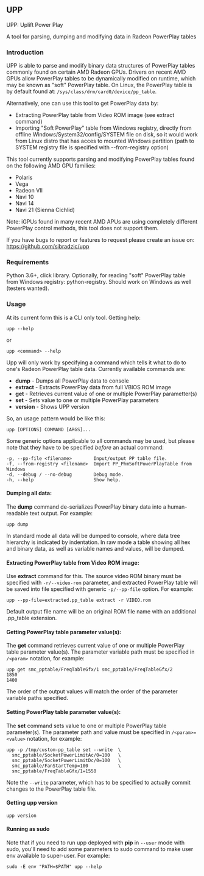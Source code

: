 ## UPP

UPP: Uplift Power Play

A tool for parsing, dumping and modifying data in Radeon PowerPlay tables

### Introduction

UPP is able to parse and modify binary data structures of PowerPlay tables
commonly found on certain AMD Radeon GPUs. Drivers on recent AMD GPUs
allow PowerPlay tables to be dynamically modified on runtime, which may be
known as "soft" PowerPlay table. On Linux, the PowerPlay table is by default
found at: `/sys/class/drm/card0/device/pp_table`.

Alternatively, one can use this tool to get PowerPlay data by:

* Extracting PowerPlay table from Video ROM image (see extract command)
* Importing "Soft PowerPlay" table from Windows registry, directly from
  offline Windows/System32/config/SYSTEM file on disk, so it would work
  from Linux distro that has acces to mounted Windows partition
  (path to SYSTEM registry file is specified with --from-registry option)

This tool currently supports parsing and modifying PowerPlay tables found
on the following AMD GPU families:

* Polaris
* Vega
* Radeon VII
* Navi 10
* Navi 14
* Navi 21 (Sienna Cichlid)

Note: iGPUs found in many recent AMD APUs are using completely different
PowerPlay control methods, this tool does not support them.

If you have bugs to report or features to request please create an issue on:
https://github.com/sibradzic/upp

### Requirements

Python 3.6+, click library. Optionally, for reading "soft" PowerPlay table
from Windows registry: python-registry. Should work on Windows as well
(testers wanted).

### Usage

At its current form this is a CLI only tool. Getting help:

    upp --help

or

    upp <command> --help

Upp will only work by specifying a command which tells it what to do to one's
Radeon PowerPlay table data. Currently available commands are:

* **dump** - Dumps all PowerPlay data to console
* **extract** - Extracts PowerPlay data from full VBIOS ROM image
* **get** - Retrieves current value of one or multiple PowerPlay parametter(s)
* **set** - Sets value to one or multiple PowerPlay parameters
* **version** - Shows UPP version

So, an usage pattern would be like this:

    upp [OPTIONS] COMMAND [ARGS]...

Some generic options applicable to all commands may be used, but please note
that they have to be specified *before* an actual command:

    -p, --pp-file <filename>        Input/output PP table file.
    -f, --from-registry <filename>  Import PP_PhmSoftPowerPlayTable from Windows
    -d, --debug / --no-debug        Debug mode.
    -h, --help                      Show help.

#### Dumping all data:

The **dump** command de-serializes PowerPlay binary data into a human-readable
text output. For example:

    upp dump

In standard mode all data will be dumped to console, where data tree hierarchy
is indicated by indentation. In raw mode a table showing all hex and binary
data, as well as variable names and values, will be dumped.

#### Extracting PowerPlay table from Video ROM image:

Use **extract** command for this. The source video ROM binary must be specified
with `-r/--video-rom` parameter, and extracted PowerPlay table will be saved
into file specified with generic `-p/--pp-file` option. For example:

    upp --pp-file=extracted.pp_table extract -r VIDEO.rom

Default output file name will be an original ROM file name with an
additional .pp_table extension.

#### Getting PowerPlay table parameter value(s):

The **get** command retrieves current value of one or multiple PowerPlay table
parameter value(s). The parameter variable path must be specified in `/<param>`
notation, for example:

    upp get smc_pptable/FreqTableGfx/1 smc_pptable/FreqTableGfx/2
    1850
    1400

The order of the output values will match the order of the parameter variable
paths specified.

#### Setting PowerPlay table parameter value(s):

The **set** command sets value to one or multiple PowerPlay table
parameter(s). The parameter path and value must be specified in
`/<param>=<value>` notation, for example:

    upp -p /tmp/custom-pp_table set --write  \
      smc_pptable/SocketPowerLimitAc/0=100   \
      smc_pptable/SocketPowerLimitDc/0=100   \
      smc_pptable/FanStartTemp=100           \
      smc_pptable/FreqTableGfx/1=1550

Note the `--write` parameter, which has to be specified to actually commit
changes to the PowerPlay table file.

#### Getting upp version

    upp version

#### Running as sudo

Note that if you need to run upp deployed with **pip** in `--user` mode with
sudo, you'll need to add some parameters to sudo command to make user env
available to super-user. For example:

    sudo -E env "PATH=$PATH" upp --help

